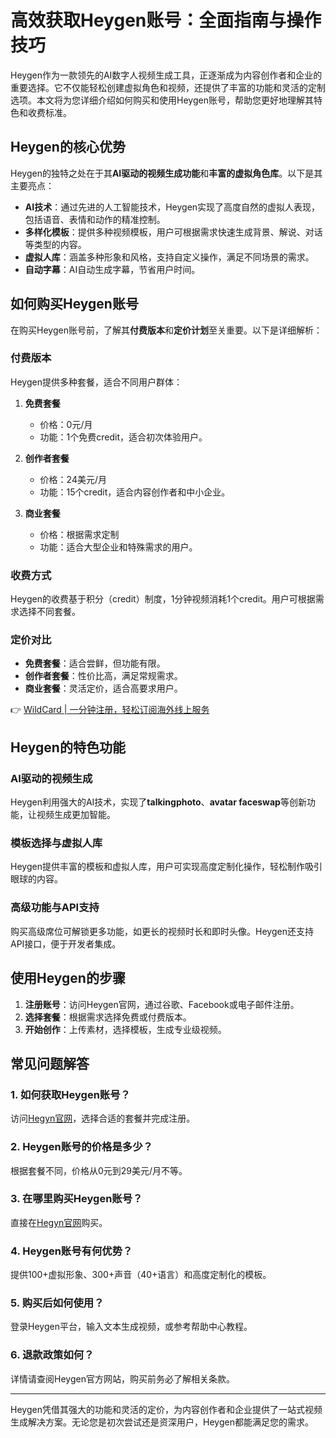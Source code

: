 # 高效获取Heygen账号：全面指南与操作技巧

Heygen作为一款领先的AI数字人视频生成工具，正逐渐成为内容创作者和企业的重要选择。它不仅能轻松创建虚拟角色和视频，还提供了丰富的功能和灵活的定制选项。本文将为您详细介绍如何购买和使用Heygen账号，帮助您更好地理解其特色和收费标准。

## Heygen的核心优势

Heygen的独特之处在于其**AI驱动的视频生成功能**和**丰富的虚拟角色库**。以下是其主要亮点：

- **AI技术**：通过先进的人工智能技术，Heygen实现了高度自然的虚拟人表现，包括语音、表情和动作的精准控制。
- **多样化模板**：提供多种视频模板，用户可根据需求快速生成背景、解说、对话等类型的内容。
- **虚拟人库**：涵盖多种形象和风格，支持自定义操作，满足不同场景的需求。
- **自动字幕**：AI自动生成字幕，节省用户时间。

## 如何购买Heygen账号

在购买Heygen账号前，了解其**付费版本**和**定价计划**至关重要。以下是详细解析：

### 付费版本

Heygen提供多种套餐，适合不同用户群体：

1. **免费套餐**  
   - 价格：0元/月  
   - 功能：1个免费credit，适合初次体验用户。

2. **创作者套餐**  
   - 价格：24美元/月  
   - 功能：15个credit，适合内容创作者和中小企业。

3. **商业套餐**  
   - 价格：根据需求定制  
   - 功能：适合大型企业和特殊需求的用户。

### 收费方式

Heygen的收费基于积分（credit）制度，1分钟视频消耗1个credit。用户可根据需求选择不同套餐。

### 定价对比

- **免费套餐**：适合尝鲜，但功能有限。  
- **创作者套餐**：性价比高，满足常规需求。  
- **商业套餐**：灵活定价，适合高要求用户。

👉 [WildCard | 一分钟注册，轻松订阅海外线上服务](https://bbtdd.com/WildCard)

## Heygen的特色功能

### AI驱动的视频生成

Heygen利用强大的AI技术，实现了**talkingphoto**、**avatar faceswap**等创新功能，让视频生成更加智能。

### 模板选择与虚拟人库

Heygen提供丰富的模板和虚拟人库，用户可实现高度定制化操作，轻松制作吸引眼球的内容。

### 高级功能与API支持

购买高级席位可解锁更多功能，如更长的视频时长和即时头像。Heygen还支持API接口，便于开发者集成。

## 使用Heygen的步骤

1. **注册账号**：访问Heygen官网，通过谷歌、Facebook或电子邮件注册。
2. **选择套餐**：根据需求选择免费或付费版本。
3. **开始创作**：上传素材，选择模板，生成专业级视频。

## 常见问题解答

### 1. 如何获取Heygen账号？

访问[Hegyn官网](https://www.heygen.com/)，选择合适的套餐并完成注册。

### 2. Heygen账号的价格是多少？

根据套餐不同，价格从0元到29美元/月不等。

### 3. 在哪里购买Heygen账号？

直接在[Hegyn官网](https://www.heygen.com/)购买。

### 4. Heygen账号有何优势？

提供100+虚拟形象、300+声音（40+语言）和高度定制化的模板。

### 5. 购买后如何使用？

登录Heygen平台，输入文本生成视频，或参考帮助中心教程。

### 6. 退款政策如何？

详情请查阅Heygen官方网站，购买前务必了解相关条款。

---

Heygen凭借其强大的功能和灵活的定价，为内容创作者和企业提供了一站式视频生成解决方案。无论您是初次尝试还是资深用户，Heygen都能满足您的需求。